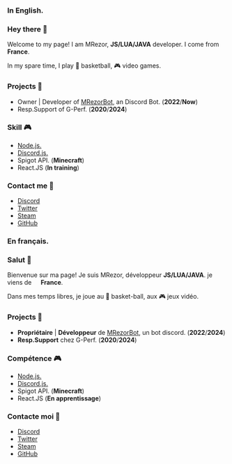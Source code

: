 ### In English.
### Hey there 👋
Welcome to my page! I am MRezor, **JS/LUA/JAVA** developer. I come from <img src="https://camo.githubusercontent.com/b99c6bb68502463513120d8419bebff3a309b892d96df348e3ae22e3b3a2aaca/68747470733a2f2f696d672e69636f6e73382e636f6d2f636f6c6f722f313034382f6672616e63652d63697263756c61722e706e67" width="13" data-canonical-src="https://img.icons8.com/color/1048/france-circular.png" style="max-width: 100%;"> **France**.

In my spare time, I play 🏀 basketball, 🎮 video games.


### Projects 💎
- Owner | Developer of [MRezorBot](https://discord.com/api/oauth2/authorize?client_id=954292870335053835&permissions=8&scope=bot%20applications.commands), an Discord Bot. (**2022**/**Now**)
- Resp.Support of G-Perf. (**2020**/**2024**)


### Skill 🎮
- [Node.js.](https://nodejs.org/en)
- [Discord.js.](https://discord.js.org/#/)
- Spigot API. (**Minecraft**)
- React.JS (**In training**)


### Contact me 🤝
- [Discord](https://discord.gg/bNmdvUbfjB)
- [Twitter](https://twitter.com/MrezorFR)
- [Steam](https://steamcommunity.com/id/mrezor/)
- [GitHub](https://github.com/mrezor)


### En français.
### Salut 👋
Bienvenue sur ma page! Je suis MRezor, développeur **JS/LUA/JAVA**. je viens de <img src="https://camo.githubusercontent.com/b99c6bb68502463513120d8419bebff3a309b892d96df348e3ae22e3b3a2aaca/68747470733a2f2f696d672e69636f6e73382e636f6d2f636f6c6f722f313034382f6672616e63652d63697263756c61722e706e67" width="13" data-canonical-src="https://img.icons8.com/color/1048/france-circular.png" style="max-width: 100%;"> **France**.

Dans mes temps libres, je joue au 🏀 basket-ball, aux 🎮 jeux vidéo.


### Projects 💎
- **Propriétaire** | **Développeur** de [MRezorBot](https://discord.com/api/oauth2/authorize?client_id=954292870335053835&permissions=8&scope=bot%20applications.commands), un bot discord. (**2022**/**2024**)
- **Resp.Support** chez G-Perf. (**2020**/**2024**)


### Compétence 🎮
- [Node.js.](https://nodejs.org/en)
- [Discord.js.](https://discord.js.org/#/)
- Spigot API. (**Minecraft**)
- React.JS (**En apprentissage**)


### Contacte moi 🤝
- [Discord](https://discord.gg/bNmdvUbfjB)
- [Twitter](https://twitter.com/MrezorFR)
- [Steam](https://steamcommunity.com/id/mrezor/)
- [GitHub](https://github.com/mrezor)
